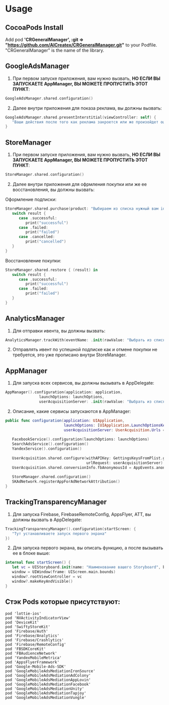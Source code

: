 # Usage

## CocoaPods Install
Add pod **'CRGeneralManager', :git => "https://github.com/AlCreatex/CRGeneralManager.git"** to your Podfile. "CRGeneralManager" is the name of the library.

## GoogleAdsManager
1) При первом запуске приложения, вам нужно вызвать, **НО ЕСЛИ ВЫ ЗАПУСКАЕТЕ AppManager, ВЫ МОЖЕТЕ ПРОПУСТИТЬ ЭТОТ ПУНКТ**:

```swift
GoogleAdsManager.shared.configuration()
```

2) Далее внутри приложения для показа реклама, вы должны вызвать:

```swift
GoogleAdsManager.shared.presentInterstitial(viewController: self) {
   "Ваши действия после того как реклама закроется или же произойдет ошибка"
}
```

## StoreManager
1) При первом запуске приложения, вам нужно вызвать, **НО ЕСЛИ ВЫ ЗАПУСКАЕТЕ AppManager, ВЫ МОЖЕТЕ ПРОПУСТИТЬ ЭТОТ ПУНКТ**:

```swift
StoreManager.shared.configuration()
```

2) Далее внутри приложения для офрмления покупки или же ее восстановления, вы должны вызвать:

Оформление подписки:
```swift
StoreManager.shared.purchase(product: "Выбираем из списка нужный вам id подписки") { (result) in
   switch result {
      case .successful:
         print("successful")
      case .failed:
         print("failed")
      case .cancelled:
         print("cancelled")
   }
}
```

Восстановление покупки:
```swift
StoreManager.shared.restore { (result) in
   switch result {
      case .successful:
         print("successful")
      case .failed:
         print("failed")
   }
}
```

## AnalyticsManager
1) Для отправки ивента, вы должны вызвать:

```swift
AnalyticsManager.trackWith(eventName: .init(rawValue: "Выбрать из списка нужный вам ивент или же написать свой"))
```

2) Отправлять ивент по успешной подписке как и отмене покупки не требуется, это уже прописано внутри StoreManager.

## AppManager
1) Для запуска всех сервисов, вы должны вызывать в AppDelegate:

```swift
AppManager().configuration(application: application, 
			   launchOptions: launchOptions, 
			   userAcquisitionServer: .init(rawValue: "Выбрать из списка нужный вам сервер или же написать свой"))
```

2) Описание, какие сервисы запускаются в AppManager:

```swift
public func configuration(application: UIApplication,
                          launchOptions: [UIApplication.LaunchOptionsKey: Any]?,
                          userAcquisitionServer: UserAcquisition.Urls = .inapps) {
        
   FacebookService().configuration(launchOptions: launchOptions)
   SearchAdsService().configuration()
   YandexService().configuration()
        
   UserAcquisition.shared.configure(withAPIKey: GettingsKeysFromPlist.getKey(by: .userAcquisitionKey) as! String,
                                    urlRequest: userAcquisitionServer)
   UserAcquisition.shared.conversionInfo.fbAnonymousId = AppEvents.anonymousID
        
   StoreManager.shared.configuration()
   SKAdNetwork.registerAppForAdNetworkAttribution()
}
```

## TrackingTransparencyManager
1) Для запуска Firebase, FirebaseRemoteConfig, AppsFlyer, ATT, вы должны вызвать в AppDelegate:

```swift
TrackingTransparencyManager().configuration(startScreen: {
   "Тут устанавливаете запуск первого экрана"
})
```

2) Для запуска первого экрана, вы описать функцию, а после вызывать ее в блоке выше:

```swift
internal func startScreen() {
   let vc = UIStoryboard.init(name: "Наименование вашего Storyboard", bundle: nil).instantiateInitialViewController()!
   window = UIWindow(frame: UIScreen.main.bounds)
   window?.rootViewController = vc
   window?.makeKeyAndVisible()
}
```

## Стэк Pods которые присутствуют:

```
pod 'lottie-ios'
pod 'NVActivityIndicatorView'
pod 'DeviceKit'
pod 'SwiftyStoreKit'
pod 'Firebase/Auth'
pod 'Firebase/Analytics'
pod 'Firebase/Crashlytics'
pod 'Firebase/RemoteConfig'
pod 'FBSDKCoreKit'
pod 'FBAudienceNetwork'
pod 'YandexMobileMetrica'
pod 'AppsFlyerFramework'
pod 'Google-Mobile-Ads-SDK'
pod 'GoogleMobileAdsMediationIronSource'
pod 'GoogleMobileAdsMediationAdColony'
pod 'GoogleMobileAdsMediationAppLovin'
pod 'GoogleMobileAdsMediationFacebook'
pod 'GoogleMobileAdsMediationUnity'
pod 'GoogleMobileAdsMediationTapjoy'
pod 'GoogleMobileAdsMediationVungle'
```
